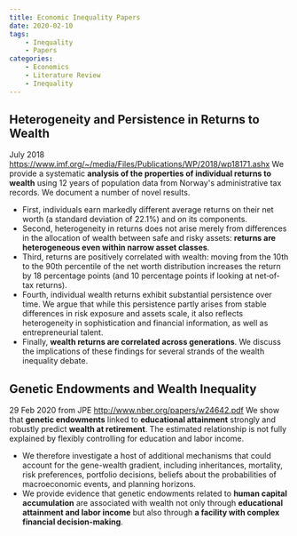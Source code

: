 ```yaml
---
title: Economic Inequality Papers
date: 2020-02-10
tags: 
	- Inequality
	- Papers
categories: 
	- Economics
	- Literature Review
	- Inequality
---
```


## Heterogeneity and Persistence in Returns to Wealth
July 2018
https://www.imf.org/~/media/Files/Publications/WP/2018/wp18171.ashx
We provide a systematic __analysis of the properties of individual returns to wealth__ using 12 years of population data from Norway's administrative tax records. We document a number of novel results. 

+ First, individuals earn markedly different average returns on their net worth (a standard deviation of 22.1%) and on its components. 
+ Second, heterogeneity in returns does not arise merely from differences in the allocation of wealth between safe and risky assets: __returns are heterogeneous even within narrow asset classes__. 
+ Third, returns are positively correlated with wealth: moving from the 10th to the 90th percentile of the net worth distribution increases the return by 18 percentage points (and 10 percentage points if looking at net‐of‐tax returns). 
+ Fourth, individual wealth returns exhibit substantial persistence over time. We argue that while this persistence partly arises from stable differences in risk exposure and assets scale, it also reflects heterogeneity in sophistication and financial information, as well as entrepreneurial talent. 
+ Finally, __wealth returns are correlated across generations__. We discuss the implications of these findings for several strands of the wealth inequality debate.

## Genetic Endowments and Wealth Inequality
29 Feb 2020 from JPE
http://www.nber.org/papers/w24642.pdf
We show that __genetic endowments__ linked to __educational attainment__ strongly and robustly predict __wealth at retirement__. The estimated relationship is not fully explained by flexibly controlling for education and labor income. 
+ We therefore investigate a host of additional mechanisms that could account for the gene-wealth gradient, including inheritances, mortality, risk preferences, portfolio decisions, beliefs about the probabilities of macroeconomic events, and planning horizons. 
+ We provide evidence that genetic endowments related to __human capital accumulation__ are associated with wealth not only through __educational attainment and labor income__ but also through __a facility with complex financial decision-making__.